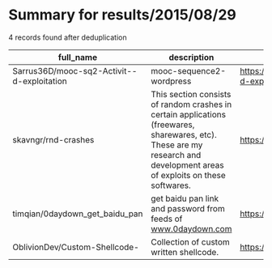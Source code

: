 
# Summary for results/2015/08/29
    
4 records found after deduplication

| full_name | description | html_url | matched_list | matched_count | pushed_at | size | stargazers_count | language | forks_count |
|--------------------------------------------|---------------------------------------------------------------------------------------------------------------------------------------------------------------------------|---------------------------------------------------------------|----------------|-----------------|---------------------------|--------|--------------------|------------|---------------|
| Sarrus36D/mooc-sq2-Activit--d-exploitation | mooc-sequence2-wordpress | https://github.com/Sarrus36D/mooc-sq2-Activit--d-exploitation | ['exploit'] | 1 | 2015-08-29 15:44:26+00:00 | 904 | 0 | nan | 0 |
| skavngr/rnd-crashes | This section consists of random crashes in certain applications (freewares, sharewares, etc). These are my research and development areas of exploits on these softwares. | https://github.com/skavngr/rnd-crashes | ['exploit'] | 1 | 2015-08-29 09:40:34+00:00 | 140 | 0 | nan | 2 |
| timqian/0daydown_get_baidu_pan | get baidu pan link and password from feeds of www.0daydown.com | https://github.com/timqian/0daydown_get_baidu_pan | ['0day'] | 1 | 2015-08-29 05:46:41+00:00 | 140 | 6 | HTML | 1 |
| OblivionDev/Custom-Shellcode- | Collection of custom written shellcode. | https://github.com/OblivionDev/Custom-Shellcode- | ['shellcode'] | 1 | 2015-08-29 09:39:40+00:00 | 140 | 0 | C | 0 |
